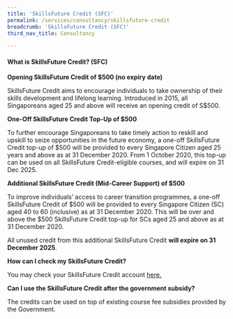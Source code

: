 ```yaml
---
title: 'SkillsFuture Credit (SFC)'
permalink: /services/consultancy/skillsfuture-credit
breadcrumb: 'SkillsFuture Credit (SFC)'
third_nav_title: Consultancy

---
```



<h4>What is SkillsFuture Credit? (SFC)</h4>

<b>Opening SkillsFuture Credit of $500 (no expiry date)</b>
<p>SkillsFuture Credit aims to encourage individuals to take ownership of their skills development and lifelong learning. Introduced in 2015, all Singaporeans aged 25 
and above will receive an opening credit of S$500.</p>

<b>One-Off SkillsFuture Credit Top-Up of $500</b>
<p>To further encourage Singaporeans to take timely action to reskill and upskill to seize opportunities in the future economy, a one-off SkillsFuture Credit top-up of $500 will be provided to every Singapore Citizen aged 25 years and above as at 31 December 2020.
From 1 October 2020, this top-up can be used on all SkillsFuture Credit-eligible courses, and will expire on 31 Dec 2025.</p>

<b>Additional SkillsFuture Credit (Mid-Career Support) of $500</b>
<p>To improve individuals’ access to career transition programmes, a one-off SkillsFuture Credit of $500 will be provided to every Singapore Citizen (SC) aged 40 to 60 
(inclusive) as at 31 December 2020. This will be over and above the $500 SkillsFuture Credit top-up for SCs aged 25 and above as at 31 December 2020.</p>

<p>All unused credit from this additional SkillsFuture Credit <b>will expire on 31 December 2025</b>.</p>

<b>How can I check my SkillsFuture Credit?</b>
<p>You may check your SkillsFuture Credit account <a href="https://www.skillsfuture.gov.sg/credit">here.</a></p>

<b>Can I use the SkillsFuture Credit after the government subsidy?</b>
<p>The credits can be used on top of existing course fee subsidies provided by the Government.</p>
